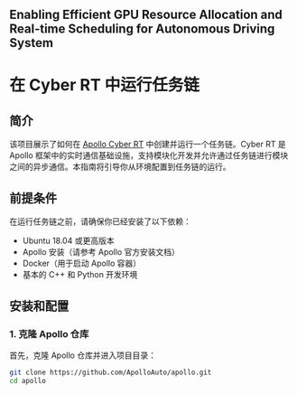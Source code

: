 ## Enabling Efficient GPU Resource Allocation and Real-time Scheduling for Autonomous Driving System

# 在 Cyber RT 中运行任务链

## 简介

该项目展示了如何在 [Apollo Cyber RT](https://github.com/ApolloAuto/apollo) 中创建并运行一个任务链。Cyber RT 是 Apollo 框架中的实时通信基础设施，支持模块化开发并允许通过任务链进行模块之间的异步通信。本指南将引导你从环境配置到任务链的运行。

## 前提条件

在运行任务链之前，请确保你已经安装了以下依赖：

- Ubuntu 18.04 或更高版本
- Apollo 安装（请参考 Apollo 官方安装文档）
- Docker（用于启动 Apollo 容器）
- 基本的 C++ 和 Python 开发环境

## 安装和配置

### 1. 克隆 Apollo 仓库

首先，克隆 Apollo 仓库并进入项目目录：

```bash
git clone https://github.com/ApolloAuto/apollo.git
cd apollo
